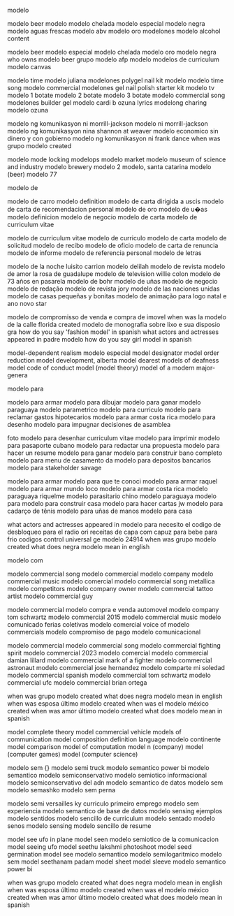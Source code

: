 
 
modelo

modelo beer
modelo
modelo chelada
modelo especial
modelo negra
modelo aguas frescas
modelo abv
modelo oro
modelones
modelo alcohol content

modelo beer
modelo especial
modelo chelada
modelo oro
modelo negra
who owns modelo beer
grupo modelo
afp modelo
modelos de curriculum
modelo canvas

modelo time
modelo juliana
modelones polygel nail kit
modelo
modelo time song
modelo commercial
modelones gel nail polish starter kit
modelo tv
modelo 1 botate modelo 2 botate modelo 3 botate
modelo commercial song
modelones builder gel
modelo cardi b ozuna lyrics
modelong charing
modelo ozuna

modelo ng komunikasyon ni morrill-jackson
modelo ni morrill-jackson
modelo ng komunikasyon nina shannon at weaver
modelo economico sin dinero y con gobierno
modelo ng komunikasyon ni frank dance
when was grupo modelo created

modelo
mode locking
modelops
modelo market
modelo museum of science and industry
modelo brewery
modelo 2
modelo, santa catarina
modelo (beer)
modelo 77
 
modelo de

modelo de carro
modelo definition
modelo de carta dirigida a uscis
modelo de carta de recomendacion personal
modelo de oro
modelo de u�as
modelo definicion
modelo de negocio
modelo de carta
modelo de curriculum vitae

modelo de curriculum vitae
modelo de curriculo
modelo de carta
modelo de solicitud
modelo de recibo
modelo de oficio
modelo de carta de renuncia
modelo de informe
modelo de referencia personal
modelo de letras

modelo de la noche luisito carrion
modelo delilah
modelo de revista
modelo de amor la rosa de guadalupe
modelo de television willie colon
modelo de 73 años en pasarela
modelo de bohr
modelo de uñas
modelo de negocio
modelo de redação
modelo de revista jory
modelo de las naciones unidas
modelo de casas pequeñas y bonitas
modelo de animação para logo natal e ano novo star

modelo de compromisso de venda e compra de imovel
when was la modelo de la calle florida created
modelo de monografia sobre lixo e sua disposio gra
how do you say 'fashion model' in spanish
what actors and actresses appeared in padre modelo
how do you say girl model in spanish

model-dependent realism
modelo especial
model designator
model order reduction
model development, alberta
model dearest
models of deafness
model code of conduct
model (model theory)
model of a modern major-genera


modelo para

modelo para armar
modelo para dibujar
modelo para ganar
modelo paraguaya
modelo parametrico
modelo para curriculo
modelo para reclamar gastos hipotecarios
modelo para armar costa rica
modelo para desenho
modelo para impugnar decisiones de asamblea

foto modelo para desenhar
curriculum vitae modelo para imprimir
modelo para pasaporte cubano
modelo para redactar una propuesta
modelo para hacer un resume
modelo para ganar
modelo para construir bano completo
modelo para menu de casamento da
modelo para depositos bancarios
modelo para stakeholder savage

modelo para armar
modelo para que te conoci
modelo para armar raquel
modelo para armar mundo loco
modelo para armar costa rica
modelo paraguaya riquelme
modelo parasitario chino
modelo paraguaya
modelo para
modelo para construir casa
modelo para hacer cartas jw
modelo para cadarço de tênis
modelo para uñas de manos
modelo para casa

what actors and actresses appeared in modelo para
necesito el codigo de desbloqueo para el radio ori
receitas de capa com capuz para bebe para frio
codigos control universal ge modelo 24914
when was grupo modelo created
what does negra modelo mean in english


 
modelo com

modelo commercial song
modelo commercial
modelo company
modelo commercial music
modelo comercial
modelo commercial song metallica
modelo competitors
modelo company owner
modelo commercial tattoo artist
modelo commercial guy

modelo commercial
modelo compra e venda automovel
modelo company
tom schwartz modelo commercial 2015
modelo commercial music
modelo comunicado ferias coletivas
modelo comercial
voice of modelo commercials
modelo compromiso de pago
modelo comunicacional

modelo commercial
modelo commercial song
modelo commercial fighting spirit
modelo commercial 2023
modelo comercial
modelo commercial damian lillard
modelo commercial mark of a fighter
modelo commercial astronaut
modelo commercial jose hernandez
modelo comparte mi soledad
modelo commercial spanish
modelo commercial tom schwartz
modelo commercial ufc
modelo commercial brian ortega

when was grupo modelo created
what does negra modelo mean in english
when was esposa último modelo created
when was el modelo méxico created
when was amor último modelo created
what does modelo mean in spanish

model complete theory
model commercial vehicle
models of communication
model composition definition language
modelo continente
model comparison
model of computation
model n (company)
model (computer games)
model (computer science)


 
modelo sem
{}
modelo semi truck
modelo semantico power bi
modelo semantico
modelo semiconservativo
modelo semiotico informacional
modelo semiconservativo del adn
modelo semantico de datos
modelo sem
modelo semashko
modelo sem perna

modelo semi versailles ky
curriculo primeiro emprego modelo sem experiencia
modelo semantico de base de datos
modelo sensing ejemplos
modelo sentidos
modelo sencillo de curriculum
modelo sentado
modelo senos
modelo sensing
modelo sencillo de resume

model see ufo in plane
model seen
modelo semiotico de la comunicacion
model seeing ufo
model seethu lakshmi photoshoot
model seed germination
model see
modelo semantico
modelo semilogaritmico
modelo sem
model seethanam padam
model sheet
model sleeve
modelo semantico power bi

when was grupo modelo created
what does negra modelo mean in english
when was esposa último modelo created
when was el modelo méxico created
when was amor último modelo created
what does modelo mean in spanish
